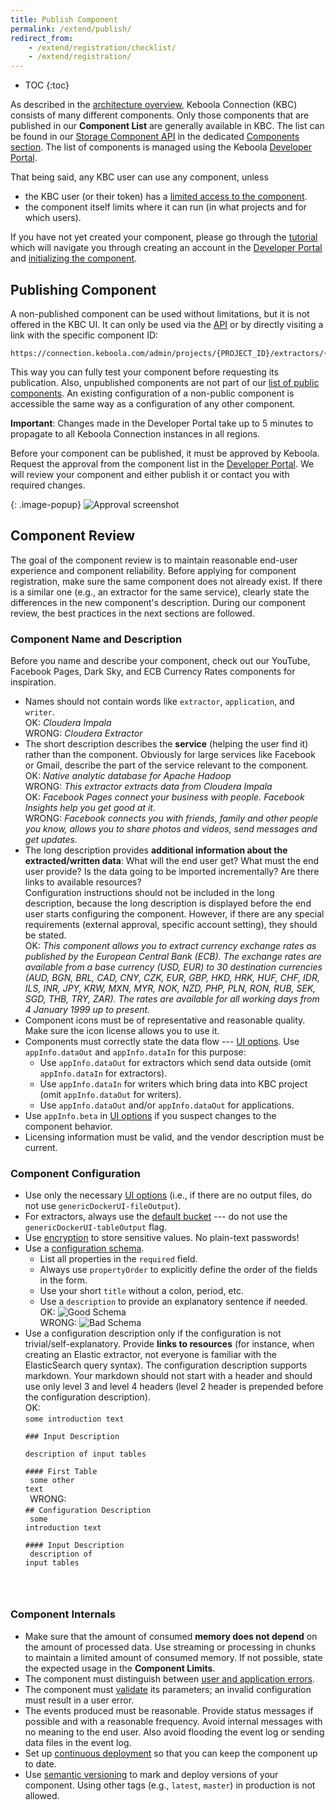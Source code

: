 ```yaml
---
title: Publish Component
permalink: /extend/publish/
redirect_from:
    - /extend/registration/checklist/
    - /extend/registration/
---
```


* TOC
{:toc}

As described in the [architecture overview](/overview/), Keboola Connection (KBC) consists of many different components.
Only those components that are published in our **Component List** are generally available in KBC.
The list can be found in our [Storage Component API](http://docs.keboola.apiary.io/#) in the dedicated [Components section](http://docs.keboola.apiary.io/#reference/components).
The list of components is managed using the Keboola [Developer Portal](https://components.keboola.com/).

That being said, any KBC user can use any component, unless

- the KBC user (or their token) has a [limited access to the component](https://help.keboola.com/storage/tokens/).
- the component itself limits where it can run (in what projects and for which users).

If you have not yet created your component, please go through the [tutorial](/extend/component/tutorial/) which will
navigate you through creating an account in the [Developer Portal](https://components.keboola.com/) and
[initializing the component](/extend/component/tutorial/).

## Publishing Component
A non-published component can be used without
limitations, but it is not offered in the KBC UI. It can only be used via
the [API](https://keboola.docs.apiary.io/#reference/component-configurations) or by directly
visiting a link with the specific component ID:

    https://connection.keboola.com/admin/projects/{PROJECT_ID}/extractors/{COMPONENT_ID}

This way you can fully test your component before requesting its publication. Also, unpublished
components are not part of our [list of public components](https://components.keboola.com/components).
An existing configuration of a non-public component is accessible the same way as a configuration of any other component.

**Important**: Changes made in the Developer Portal take up to 5 minutes to propagate to all Keboola Connection instances in all regions.

Before your component can be published, it must be approved by Keboola. Request the approval from the component list in
the [Developer Portal](https://components.keboola.com/). We will review your component and either
publish it or contact you with required changes.

{: .image-popup}
![Approval screenshot](/extend/publish/approve.png)

## Component Review
The goal of the component review is to maintain reasonable end-user experience and component reliability. Before
applying for component registration, make sure the same component does not already exist. If there is a similar one
(e.g., an extractor for the same service), clearly state the differences in the new component's description. During our
component review, the best practices in the next sections are followed.

### Component Name and Description
Before you name and describe your component, check out our YouTube, Facebook Pages, Dark Sky, and ECB Currency Rates components for inspiration.

- Names should not contain words like `extractor`, `application`, and `writer`.
<br>OK: *Cloudera Impala*
<br>WRONG: *Cloudera Extractor*
- The short description describes the **service** (helping the user find it) rather than the component.
Obviously for large services like Facebook or Gmail, describe the part of the service relevant to the component.
<br>OK: *Native analytic database for Apache Hadoop*
<br>WRONG: *This extractor extracts data from Cloudera Impala*
<br>OK: *Facebook Pages connect your business with people. Facebook Insights help you get good at it.*
<br>WRONG: *Facebook connects you with friends, family and other people you know, allows you to share photos and videos, send messages and get updates.*
- The long description provides **additional information about the extracted/written data**:
What will the end user get? What must the end user provide? Is the data going to be imported incrementally? Are there links to
available resources? <br>Configuration instructions should not be included in the long description, because the long description
is displayed before the end user starts configuring the component. However, if there are any special requirements (external approval,
specific account setting), they should be stated.
<br>OK: *This component allows you to extract currency exchange rates as published by the European Central Bank (ECB). The
exchange rates are available from a base currency (USD, EUR) to 30 destination currencies (AUD, BGN, BRL, CAD, CNY,
CZK, EUR, GBP, HKD, HRK, HUF, CHF, IDR, ILS, INR, JPY, KRW, MXN, MYR, NOK, NZD, PHP, PLN, RON, RUB, SEK, SGD, THB, TRY,
ZAR). The rates are available for all working days from 4 January 1999 up to present.*
- Component icons must be of representative and reasonable quality. Make sure the icon license allows you to use it.
- Components must correctly state the data flow --- [UI options](/extend/component/ui-options/). Use
`appInfo.dataOut` and `appInfo.dataIn` for this purpose:
    - Use `appInfo.dataOut` for extractors which send data outside (omit `appInfo.dataIn` for extractors).
    - Use `appInfo.dataIn` for writers which bring data into KBC project (omit `appInfo.dataOut` for writers).
    - Use `appInfo.dataOut` and/or `appInfo.dataOut` for applications.
- Use `appInfo.beta` in [UI options](/extend/component/ui-options/) if you suspect changes to the component behavior.
- Licensing information must be valid, and the vendor description must be current.

### Component Configuration

- Use only the necessary [UI options](/extend/component/ui-options/) (i.e., if there are no output files, do not use `genericDockerUI-fileOutput`).
- For extractors, always use the [default bucket](/extend/common-interface/folders/#default-bucket) --- do not use the `genericDockerUI-tableOutput` flag.
- Use [encryption](/overview/encryption/) to store sensitive values. No plain-text passwords!
- Use a [configuration schema](/extend/component/ui-options/configuration-schema/).
    - List all properties in the `required` field.
    - Always use `propertyOrder` to explicitly define the order of the fields in the form.
    - Use your short `title` without a colon, period, etc.
    - Use a `description` to provide an explanatory sentence if needed.
    <br>OK: ![Good Schema](/extend/publish/schema-good.png)
    <br>WRONG: ![Bad Schema](/extend/publish/schema-bad.png)
- Use a configuration description only if the configuration is not trivial/self-explanatory. Provide **links to resources**
(for instance, when creating an Elastic extractor, not everyone is familiar with the ElasticSearch query syntax). The
configuration description supports markdown. Your markdown should not start with a header and should use only level 3 and
level 4 headers (level 2 header is prepended before the configuration description). <br>OK: <br><code>some introduction text<br><br>### Input
Description<br>
description of input tables<br>
<br>#### First Table<br>
some other text<br>
</code>WRONG:<br><code>## Configuration Description<br>
some introduction text<br>
<br>#### Input Description<br>
description of input tables
</code>

### Component Internals

- Make sure that the amount of consumed **memory does not depend** on the amount of processed data. Use streaming or
processing in chunks to maintain a limited amount of consumed memory. If not possible, state the expected usage in
the **Component Limits**.
- The component must distinguish between [user and application errors](/extend/common-interface/environment/#return-values).
- The component must [validate](/extend/common-interface/config-file/#validation) its parameters; an invalid configuration must result in a user error.
- The events produced must be reasonable. Provide status messages if possible and with a reasonable frequency. Avoid internal messages with no meaning to the end user. Also avoid flooding the event log or sending data files in the event log.
- Set up [continuous deployment](/extend/component/deployment/) so that you can keep the component up to date.
- Use [semantic versioning](http://semver.org/) to mark and deploy versions of your component. Using other tags (e.g.,
`latest`, `master`) in production is not allowed.
